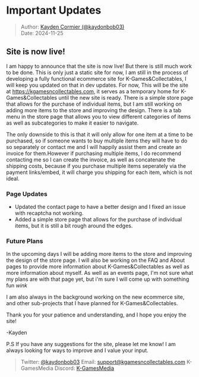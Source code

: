 # Important Updates

> Author: [Kayden Cormier (@kaydonbob03)](mailto:support@kgamesncollectables.com)<br>
> Date: 2024-11-25

## Site is now live!

I am happy to announce that the site is now live! But there is still much work to be done. This is only just a static site for now, I am still in the process of developing a fully functional ecommerce site for K-Games&Collectables, I will keep you updated on that in dev updates. For now, This will be the site at https://kgamesncollectables.com, it serves as a temporary home for K-Games&Collectables until the new site is ready. There is a simple store page that allows for the purchase of individual items, but I am still working on adding more items to the store and improving the design. There is a tab menu in the store page that allows you to view different categories of items as well as subcategories to make it easier to navigate.

The only downside to this is that it will only allow for one item at a time to be purchased, so if someone wants to buy multiple items they will have to do so separately or contact me and I will happily assist them and create an invoice for them.However if purchasing multiple items, I do recommend contacting me so I can create the invoice, as well as concatenate the shipping costs, because if you purchase multiple items seperately via the payment links/embed, it will charge you shipping for each item, which is not ideal.

### Page Updates

- Updated the contact page to have a better design and I fixed an issue with recaptcha not working.
- Added a simple store page that allows for the purchase of individual items, but it is still a bit rough around the edges.

### Future Plans

In the upcoming days I will be adding more items to the store and improving the design of the store page. I will also be working on the FAQ and About pages to provide more information about K-Games&Collectables as well as more information about myself. As well as an events page, I'm not sure what my plans are with that page yet, but i'm sure I will come up with something fun *wink*

I am also always in the background working on the new ecommerce site, and other sub-projects that I have planned for K-Games&Collectables.

Thank you for your patience and understanding, and I hope you enjoy the site!

-Kayden

P.S If you have any suggestions for the site, please let me know! I am always looking for ways to improve and I value your input.

> Twitter: [@kaydonbob03](https://x.com/kaydonbob03)
> Email: [support@kgamesncollectables.com](mailto:support@kgamesncollectables.com)
> K-GamesMedia Discord: [K-GamesMedia](https://discord.gg/6W4EbSaC6C)

